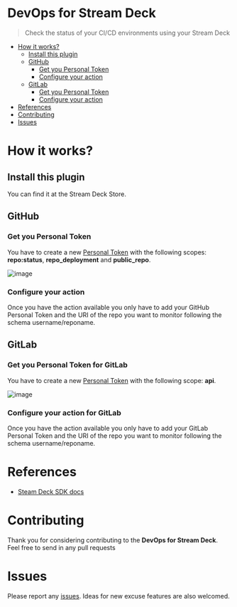 # DevOps for Stream Deck

> Check the status of your CI/CD environments using your Stream Deck

- [How it works?](#how-it-works)
  - [Install this plugin](#install-this-plugin)
  - [GitHub](#github)
    - [Get you Personal Token](#get-you-personal-token)
    - [Configure your action](#configure-your-action)
  - [GitLab](#gitlab)
    - [Get you Personal Token](#get-you-personal-token-for-gitlab)
    - [Configure your action](#configure-your-action-for-gitlab)
- [References](#references)
- [Contributing](#contributing)
- [Issues](#issues)

# How it works?

## Install this plugin

You can find it at the Stream Deck Store.

## GitHub

### Get you Personal Token

You have to create a new [Personal Token](https://github.com/settings/tokens) with the following scopes: **repo:status**, **repo_deployment** and **public_repo**.

![image](https://user-images.githubusercontent.com/7255298/76707971-b819b500-66f3-11ea-8392-84ee9bb67deb.png)

### Configure your action

Once you have the action available you only have to add your GitHub Personal Token and the URI of the repo you want to monitor following the schema username/reponame.

## GitLab

### Get you Personal Token for GitLab

You have to create a new [Personal Token](https://gitlab.com/profile/personal_access_tokens) with the following scope: **api**.

![image](https://user-images.githubusercontent.com/7255298/76709422-dd5ff080-66fe-11ea-980a-91b164b5c283.png)

### Configure your action for GitLab

Once you have the action available you only have to add your GitLab Personal Token and the URI of the repo you want to monitor following the schema username/reponame.

# References

- [Steam Deck SDK docs](https://developer.elgato.com/documentation/)

# Contributing

Thank you for considering contributing to the **DevOps for Stream Deck**. Feel free to send in any pull requests

# Issues

Please report any [issues](https://github.com/SantiMA10/devops-streamdeck/issues). Ideas for new excuse features are also welcomed.
